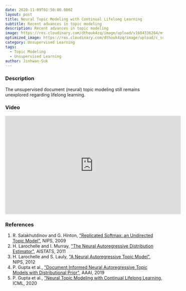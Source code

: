 ```yaml
---
date: 2020-11-09T01:50:00.000Z
layout: post
title: Neural Topic Modeling with Continual Lifelong Learning
subtitle: Recent advances in topic modeling
description: Recent advances in topic modeling
image: https://res.cloudinary.com/dthouk4zq/image/upload/v1604336284/mtl_wjb5ii.jpg
optimized_image: https://res.cloudinary.com/dthouk4zq/image/upload/c_scale,w_380/v1604336284/mtl_wjb5ii.png
category: Unsupervised Learning
tags:
  - Topic Modeling
  - Unsupervised Learning
author: Jinhwan-Suk
---
```


### Description
The unsupervised document (neural) topic modeling still remains unexplored regarding lifelong learning.

### Video
<iframe width="560" height="315" src="https://www.youtube.com/embed/KCNxwG34RT4" frameborder="0" allow="accelerometer; autoplay; clipboard-write; encrypted-media; gyroscope; picture-in-picture" allowfullscreen></iframe>

### References
1. R. Salakhutdinov and G. Hinton, ["Replicated Softmax: an Undirected Topic Model"](https://papers.nips.cc/paper/3856-replicated-softmax-an-undirected-topic-model), NIPS, 2009
2. H. Larochelle and I. Murray, ["The Neural Autoregressive Distribution Estimator"](http://proceedings.mlr.press/v15/larochelle11a.html), AISTATS, 2011
3. H. Larochelle and S. Lauly, ["A Neural Autoregressive Topic Model"](https://papers.nips.cc/paper/4613-a-neural-autoregressive-topic-model), NIPS, 2012
4. P. Gupta et al., ["Document Informed Neural Autoregressive Topic Models with Distributional Prior"](https://arxiv.org/abs/1809.06709), AAAI, 2019
5. P. Gupta et al., ["Neural Topic Modeling with Continual Lifelong Learning](https://arxiv.org/abs/2006.10909), ICML, 2020